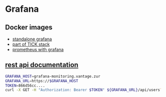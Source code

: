 # Grafana

## Docker images
* [standalone grafana](https://github.com/cherkavi/docker-images/blob/master/grafana/README.md)
* [part of TICK stack](https://github.com/cherkavi/docker-images/blob/master/telegraf/README.md)
* [prometheus with grafana](https://github.com/cherkavi/docker-images/blob/master/prometheus/README.md#alerts--prometheus--grafana)

## [rest api documentation](https://grafana.com/docs/grafana/latest/developers/http_api/)
```sh
GRAFANA_HOST=grafana-monitoring.vantage.zur
GRAFANA_URL=https://$GRAFANA_HOST
TOKEN=866d56cc....
curl -X GET -H "Authorization: Bearer $TOKEN" ${GRAFANA_URL}/api/users?perpage=10&page=1
```
